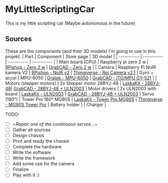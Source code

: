 # MyLittleScriptingCar
This is my little scripting car (Maybe autonomous in the future)

## Sources

These are the components (and their 3D models) I'm going to use in this projekt:
| Part | Component | Store page | 3D model |
| ---------- | ---------- | ---------- | ---------- |
| Main board (CPU) | Raspberry pi zero 2 w | [RPishop - Zero 2 w](https://rpishop.cz/zero/4311-raspberry-pi-zero-2-w-5056561800004.html) | [GrabCAD - Zero 2 w](https://grabcad.com/library/raspberry-pi-zero-2-w-1) |
| Camera | Raspberry Pi NoIR kamera V2 | [RPishop - NoIR v2](https://rpishop.cz/mipi-kamerove-moduly/331-raspberry-pi-noir-kamera-modul-v2.html) | [Thingiverse - Rpi Camera v2.1](https://www.thingiverse.com/thing:2376448/files)
| Gyro + accel | MPU-6050 | [Dratek - MPU-6050](https://dratek.cz/arduino/830-iic-i2c-gyroskop-akcelerometr-modul-mpu-6050.html) | [GrabCAD - ITG/MPU GY-521](https://grabcad.com/library/itg-mpu-gy-521-1) |
| Motors (stepper motors) | 2x Stepper motor 28BYJ-48 | [LaskaKit - 28BYJ-48](https://www.laskakit.cz/krokovy-motor-28byj-48/)| [GrabCAD - 28BYJ-48 + ULN2003](https://grabcad.com/library/28byj-48-stepper-motor-and-uln2003-stepper-motor-driver-board-1)
| Motor drivers | 2x ULN2003 with board | [LaskaKit - ULN2003](https://www.laskakit.cz/radic-uln2003-pro-krokovy-motor/) | [GrabCAD - 28BYJ-48 + ULN2003](https://grabcad.com/library/28byj-48-stepper-motor-and-uln2003-stepper-motor-driver-board-1)
| Servo (180°) | Tower Pro 180° MG90S | [LaskaKit - Tower Pro MG90S](https://www.laskakit.cz/mini-servo-mg90s-s-kovovymi-prevody/) | [Thingiverse - MG90S Tower Pro](https://www.thingiverse.com/thing:253557/files)
| Battery holder |
| Charger |

TODO:

- [ ] ~*Repair one of the continuous servos...*~
- [ ] Gather all sources
- [ ] Design chassis
- [ ] Print and ready the chassis
- [ ] Complete the hardware
- [ ] Write the software
- [ ] Write the framework
- [ ] Add some use for the camera
- [ ] Finalize
- [ ] Play with it :)
